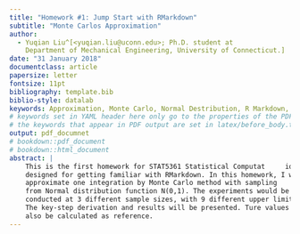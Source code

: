 ```yaml
---
title: "Homework #1: Jump Start with RMarkdown"
subtitle: "Monte Carlos Approximation"
author:
  - Yuqian Liu^[<yuqian.liu@uconn.edu>; Ph.D. student at
    Department of Mechanical Engineering, University of Connecticut.]
date: "31 January 2018"
documentclass: article
papersize: letter
fontsize: 11pt
bibliography: template.bib
biblio-style: datalab
keywords: Approximation, Monte Carlo, Normal Destribution, R Markdown, bookdown
# keywords set in YAML header here only go to the properties of the PDF output
# the keywords that appear in PDF output are set in latex/before_body.tex
output: pdf_documnet
# bookdown::pdf_document
# bookdown::html_document
abstract: |
    This is the first homework for STAT5361 Statistical Computat     ion which is 
    designed for getting familiar with RMarkdown. In this homework, I will 
    approximate one integration by Monte Carlo method with sampling 
    from Normal distribution function N(0,1). The experiments would be 
    conducted at 3 different sample sizes, with 9 different upper limits. 
    The key-step derivation and results will be presented. Ture values will
    also be calculated as reference.
---
```

















